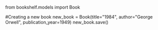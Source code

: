 from bookshelf.models import Book

#Creating a new book
new_book = Book(title="1984", author="George Orwell", publication_year=1949)
new_book.save()

